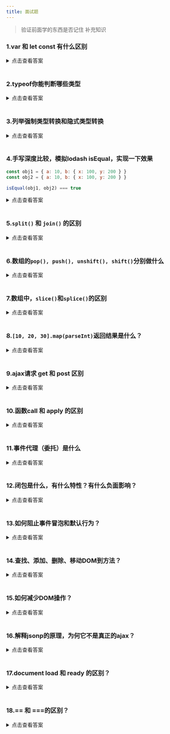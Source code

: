 ```yaml
---
title: 面试题
---
```

> 验证前面学的东西是否记住
> 补充知识


### **1.var 和 let const 有什么区别**
<details>
<summary>点击查看答案</summary>

* var 是 ES5 语法，let const 是ES6语法；var 有变量提升
* var 和 let 是变量，可修改；const 是常量，不可修改
* let const 有块级作用域，var 没有

</details>
<br />

### **2.typeof你能判断哪些类型**

<details>

<summary>点击查看答案</summary>

* 值类型：undefined string number boolean symbol
* 引用类型：object (注意，typeof null === 'object')
* 特殊的引用类型：function

</details>
<br />


### **3.列举强制类型转换和隐式类型转换**

<details>

<summary>点击查看答案</summary>

* 强制：parseInt parseFloat toString
* 隐式：if、逻辑运算、==、+ 拼接字符串

</details>
<br />

### **4.手写深度比较，模拟lodash isEqual，实现一下效果**
```javascript
const obj1 = { a: 10, b: { x: 100, y: 200 } }
const obj2 = { a: 10, b: { x: 100, y: 200 } }

isEqual(obj1, obj2) === true
```
<details>

<summary>点击查看答案</summary>

```javascript
// 判断是否是对象或者数据
function isObject (obj) {
    return typeof obj === 'object' && obj != null
}
// 全等 (深度) - 利用递归
function isEqual (obj1, obj2) {
    if (!isObject(obj1) || !isObject(obj2)) {
        return obj1 === obj2
    }
    if (obj1 === obj2) {
        return true
    }
    // 两个不同的对象/数组先判断其key值是否相同
    const obj1Keys = Object.keys(obj1)
    const obj2Keys = Object.keys(obj2)
    if (obj1Keys.length !== obj2Keys.length) {
        return false
    }
    // 接着判断对于的key值是否相等
    for(let key in obj1) {
        const result = isEqual(obj1[key], obj2[key])
        if (!result) {
            return false
        }
    }
    // 如果循环都通过则就是全等
    return true
}
```

</details>
<br />

### **5.`split()` 和 `join()` 的区别**

<details>

<summary>点击查看答案</summary>

```javascript
'1-2-3'.split('-')      // ['1', '2', '3']
[1, 2, 3].join('-')     // '1-2-3'
```

</details>
<br />

### **6.数组的`pop(), push(), unshift(), shift()`分别做什么**

<details>

<summary>点击查看答案</summary>

* `pop()`: 去除数组中最后一个元素，并返回该元素。**会改变原数组**
* `push(params)`：params为元素，添加一个元素到数组最后，并返回数组长度。**会改变原数组**
* `unshift(params)`：params为元素，在数组最开始插入一个元素，并返回数组长度。**会改变原数组**
* `shift()`：去除数组第一个元素，并返回该元素。**会改变原数组**

> 扩展
> 
> 数组到API中，有哪些时候纯函数？
> 1. 不改变原数组（没有副作用）
> 2. 返回一个数组
> 
* `concat()`：合并数组，并返回新数组，对原数组不会进行改变
* `map()`: 遍历数组，可对遍历对元素进行操作。生成一个新数组，不会对原数组进行改变
* `filter()`: 对数组进行遍历过滤。生成一个新数组，不会对原数组进行改变
* `slice()`：已有的数组中返回选定的元素。不会对原数组进行改变

</details>
<br />


### **7.数组中，`slice()`和`splice()`的区别**

<details>

<summary>点击查看答案</summary>

* 功能区别：slice - 切片， splice - 剪切
* 返回值：slice 返回新数组，splice 返回截取的元素数组，并插入参数中的元素，改变原数组
* 纯函数：slice是纯函数，splice不是纯函数

</details>
<br />

### **8.`[10, 20, 30].map(parseInt)`返回结果是什么？**

<details>

<summary>点击查看答案</summary>

```javascript
const res = [10, 20, 30].map(parseInt)
console.log(res) // [10, NaN, NaN]

// 可拆解来看
[10, 20, 30].map((num, index) => {
    /**
     * parseInt(string, radix)
     * @string: 必需。要被解析的字符串。
     * @radix: 可选。表示要解析的数字的基数。该值介于 2 ~ 36 之间。
     */
    return parseInt(num, index)
})
```

</details>
<br />

### **9.ajax请求 get 和 post 区别**

<details>

<summary>点击查看答案</summary>

* get请求一般用于查询操作，post请求一般用户提交操作
* ge请求参数拼接在url上，post放在请求体内（数据体积可更大）
* 安全性：post易于防止CSRF

</details>
<br />

### **10.函数call 和 apply 的区别**

<details>

<summary>点击查看答案</summary>

* fn.call(this, p1, p2, p3)
* fn.apply(this, arguments) arguments是参数数组

</details>
<br />

### **11.事件代理（委托）是什么**

<details>

<summary>点击查看答案</summary>

* 事件绑定在父容器上，绑定后父容器中新增的子元素无须重新绑定事件
* 原理是通过事件冒泡的方式，通知到父容器触发。

</details>
<br />

### **12.闭包是什么，有什么特性？有什么负面影响？**

<details>

<summary>点击查看答案</summary>

* 所谓“闭包”，指的是一个拥有许多变量和绑定了这些变量的环境的表达式（通常是一个函 数），因而这些变量也是该表达式的一部分
* 特性：
  1. 封闭性：外界无法访问闭包内部的数据，如果在闭包内声明变量，外界是无法访问的，除非闭包主动向外 界提供访问接口；
  2. 持久性：一般的函数，调用完毕之后，系统自动注销函数，而对于闭包来说，在外部函数被调 用之后，闭包结构依然保存在；
* 影响： 变量会常驻内存，得不到释放。

</details>
<br />

### **13.如何阻止事件冒泡和默认行为？**

<details>

<summary>点击查看答案</summary>

```javascript
event.stopPropagation() // 阻止事件冒泡
event.preventDefault() // 阻止默认事件
```

</details>
<br />

### **14.查找、添加、删除、移动DOM到方法？**

<details>

<summary>点击查看答案</summary>

```javascript
// 查找
const dd = document.getElementById('dd')
document.getElementsByClassName('dd')

// 添加
const newDom = document.createElement('div')
body.appendChild(newDom)

//删除
body.removeChild(newDom)

//移动
dd.appendChild(newDom)

```

</details>
<br />

### **15.如何减少DOM操作？**

<details>

<summary>点击查看答案</summary>

* 缓存DOM查询结果
* 多次DOM操作，合并到一次插入 
  * 使用document.createDocumentFragment()创建片段进行插入

</details>
<br />

### **16.解释jsonp的原理，为何它不是真正的ajax？**

<details>

<summary>点击查看答案</summary>

* 浏览器的同源策略和跨域的问题。
* 利用静态文件请求不在同源策略统筹内。
* 利用`<script>`标签进行请求js文件，定义方法。
* 然后调用方法。
* jsonp没用用到 XMLHttpRequest

</details>
<br />

### **17.document load 和 ready 的区别？**

<details>

<summary>点击查看答案</summary>

* `load`： 页面全部资源加载完成才执行，包括图片视频等
* `DOMContentLoaded`：DOM渲染完即可执行，此时图片、视频等，可能没加载完

</details>
<br />

### **18.== 和 ===的区别？**

<details>

<summary>点击查看答案</summary>

* == 会尝试类型转换
* === 严格相同
* 只有在 == null 等时候才会使用

</details>
<br />